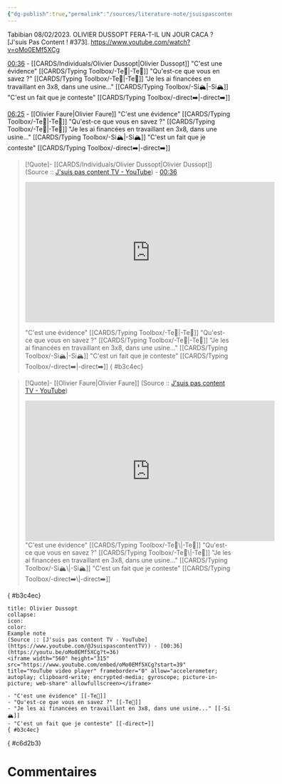 ```yaml
---
{"dg-publish":true,"permalink":"/sources/literature-note/jsuispascontenttv-olivier-dussopt2023/","noteIcon":"","created":"2023-04-13T00:12:35.504+02:00","updated":"2023-04-14T09:54:02.014+02:00"}
---
```



Tabibian 08/02/2023. OLIVIER DUSSOPT FERA-T-IL UN JOUR CACA ? [J'suis Pas Content ! #373].     https://www.youtube.com/watch?v=oMo0EMf5XCg

[00:36](https://youtu.be/oMo0EMf5XCg?t=36) -  [[CARDS/Individuals/Olivier Dussopt\|Olivier Dussopt]]
"C'est une évidence" [[CARDS/Typing Toolbox/-Te🏹\|-Te🏹]]
"Qu'est-ce que vous en savez ?" [[CARDS/Typing Toolbox/-Te🏹\|-Te🏹]]
"Je les ai financées en travaillant en 3x8, dans une usine..." [[CARDS/Typing Toolbox/-Si🏔️\|-Si🏔️]] 
"C'est un fait que je conteste" [[CARDS/Typing Toolbox/-direct➡️\|-direct➡️]]

[06:25](https://youtu.be/oMo0EMf5XCg?t=387) - [[Olivier Faure\|Olivier Faure]]
"C'est une évidence" [[CARDS/Typing Toolbox/-Te🏹\|-Te🏹]]
"Qu'est-ce que vous en savez ?" [[CARDS/Typing Toolbox/-Te🏹\|-Te🏹]]
"Je les ai financées en travaillant en 3x8, dans une usine..." [[CARDS/Typing Toolbox/-Si🏔️\|-Si🏔️]] 
"C'est un fait que je conteste" [[CARDS/Typing Toolbox/-direct➡️\|-direct➡️]] 


> [!Quote]- [[CARDS/Individuals/Olivier Dussopt\|Olivier Dussopt]]
>(Source :: [J'suis pas content TV - YouTube](https://www.youtube.com/@JsuispascontentTV)) - [00:36](https://youtu.be/oMo0EMf5XCg?t=36)
> <iframe width="560" height="315" src="https://www.youtube.com/embed/oMo0EMf5XCg?start=39" title="YouTube video player" frameborder="0" allow="accelerometer; autoplay; clipboard-write; encrypted-media; gyroscope; picture-in-picture; web-share" allowfullscreen></iframe>
> 
> "C'est une évidence" [[CARDS/Typing Toolbox/-Te🏹\|-Te🏹]]
> "Qu'est-ce que vous en savez ?" [[CARDS/Typing Toolbox/-Te🏹\|-Te🏹]]
> "Je les ai financées en travaillant en 3x8, dans une usine..." [[CARDS/Typing Toolbox/-Si🏔️\|-Si🏔️]] 
> "C'est un fait que je conteste" [[CARDS/Typing Toolbox/-direct➡️\|-direct➡️]]
{ #b3c4ec}


 > [!Quote]- [[Olivier Faure\|Olivier Faure]]
>(Source :: [J'suis pas content TV - YouTube](https://www.youtube.com/@JsuispascontentTV))
> <iframe width="560" height="315" src="https://www.youtube.com/embed/oMo0EMf5XCg?t=387" title="YouTube video player" frameborder="0" allow="accelerometer; autoplay; clipboard-write; encrypted-media; gyroscope; picture-in-picture; web-share" allowfullscreen></iframe>
> "C'est une évidence" [[CARDS/Typing Toolbox/-Te🏹\|-Te🏹]]
> "Qu'est-ce que vous en savez ?" [[CARDS/Typing Toolbox/-Te🏹\|-Te🏹]]
> "Je les ai financées en travaillant en 3x8, dans une usine..." [[CARDS/Typing Toolbox/-Si🏔️\|-Si🏔️]] 
> "C'est un fait que je conteste" [[CARDS/Typing Toolbox/-direct➡️\|-direct➡️]]
{ #b3c4ec}


```ad-quote 
title: Olivier Dussopt
collapse: 
icon: 
color: 
Example note
(Source :: [J'suis pas content TV - YouTube](https://www.youtube.com/@JsuispascontentTV)) - [00:36](https://youtu.be/oMo0EMf5XCg?t=36)
<iframe width="560" height="315" src="https://www.youtube.com/embed/oMo0EMf5XCg?start=39" title="YouTube video player" frameborder="0" allow="accelerometer; autoplay; clipboard-write; encrypted-media; gyroscope; picture-in-picture; web-share" allowfullscreen></iframe>

- "C'est une évidence" [[-Te🏹]]
- "Qu'est-ce que vous en savez ?" [[-Te🏹]]
- "Je les ai financées en travaillant en 3x8, dans une usine..." [[-Si🏔️]] 
- "C'est un fait que je conteste" [[-direct➡️]]
{ #b3c4ec}

```
{ #c6d2b3}


# Commentaires
<script src="https://utteranc.es/client.js"
        repo="Heart4sides/Comment_Section"
        issue-term="pathname"
        theme="gruvbox-dark"
        crossorigin="anonymous"
        async>
</script>